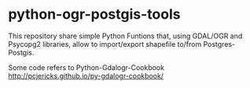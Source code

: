 python-ogr-postgis-tools
================
This repository share simple Python Funtions that, 
using GDAL/OGR and Psycopg2 libraries, allow to import/export
shapefile to/from Postgres-Postgis. 

Some code refers to Python-Gdalogr-Cookbook
http://pcjericks.github.io/py-gdalogr-cookbook/
